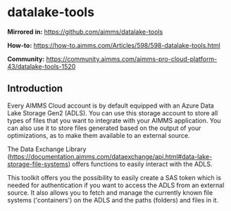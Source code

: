 # datalake-tools

**Mirrored in:** https://github.com/aimms/datalake-tools

**How-to:** https://how-to.aimms.com/Articles/598/598-datalake-tools.html

**Community:** https://community.aimms.com/aimms-pro-cloud-platform-43/datalake-tools-1520

## Introduction

Every AIMMS Cloud account is by default equipped with an Azure Data Lake Storage Gen2 (ADLS). 
You can use this storage account to store all types of files that you want to integrate with your AIMMS application. 
You can also use it to store files generated based on the output of your optimizations, as to make them available to an external source.

The Data Exchange Library (https://documentation.aimms.com/dataexchange/api.html#data-lake-storage-file-systems) offers functions to easily interact with the ADLS.  

This toolkit offers you the possibility to easily create a SAS token which is needed for authentication if you want to access the ADLS from an external source. It also allows you to fetch and manage the currently known file systems ('containers') on the ADLS and the paths (folders) and files in it. 
